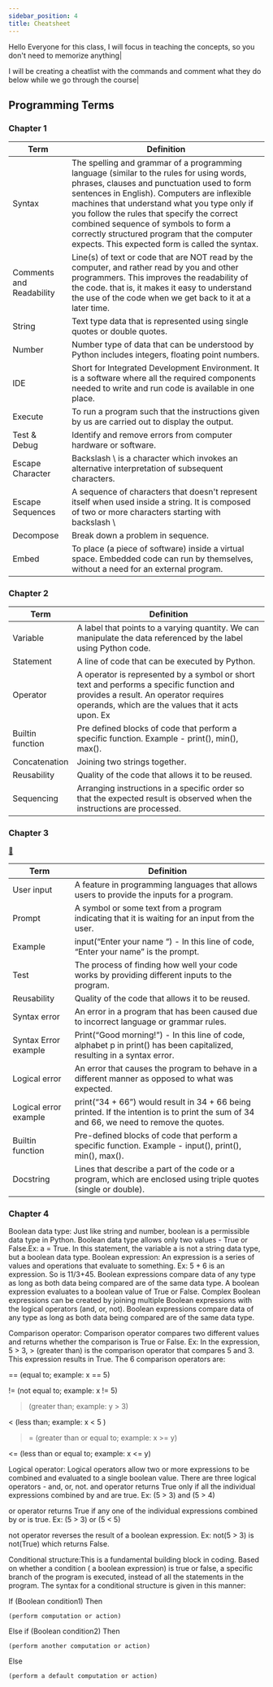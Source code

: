 ```yaml
---
sidebar_position: 4
title: Cheatsheet
---
```


Hello Everyone for this class, I will focus in teaching the concepts, so you don't need to memorize anything| 

I will be creating a cheatlist with the commands and comment what they do below while we go through the course|

## Programming Terms

### Chapter 1

| Term                     | Definition                                                                                                                                                                                                                                                                                                                                                                                                                   |
| ------------------------ | ---------------------------------------------------------------------------------------------------------------------------------------------------------------------------------------------------------------------------------------------------------------------------------------------------------------------------------------------------------------------------------------------------------------------------- |
| Syntax                   | The spelling and grammar of a programming language (similar to the rules for using words, phrases, clauses and punctuation used to form sentences in English). Computers are inflexible machines that understand what you type only if you follow the rules that specify the correct combined sequence of symbols to form a correctly structured program that the computer expects. This expected form is called the syntax. |
| Comments and Readability | Line(s) of text or code that are NOT read by the computer, and rather read by you and other programmers. This improves the readability of the code. that is, it makes it easy to understand the use of the code when we get back to it at a later time.                                                                                                                                                                      |
| String                   | Text type data that is represented using single quotes or double quotes.                                                                                                                                                                                                                                                                                                                                                     |
| Number                   | Number type of data that can be understood by Python includes integers, floating point numbers.                                                                                                                                                                                                                                                                                                                              |
| IDE                      | Short for Integrated Development Environment. It is a software where all the required components needed to write and run code is available in one place.                                                                                                                                                                                                                                                                     |
| Execute                  | To run a program such that the instructions given by us are carried out to display the output.                                                                                                                                                                                                                                                                                                                               |
| Test & Debug             | Identify and remove errors from computer hardware or software.                                                                                                                                                                                                                                                                                                                                                               |
| Escape Character         | Backslash \ is a character which invokes an alternative interpretation of subsequent characters.                                                                                                                                                                                                                                                                                                                             |
| Escape Sequences         | A sequence of characters that doesn't represent itself when used inside a string. It is composed of two or more characters starting with backslash \                                                                                                                                                                                                                                                                         |
| Decompose                | Break down a problem in sequence.                                                                                                                                                                                                                                                                                                                                                                                            |
| Embed                    | To place (a piece of software) inside a virtual space. Embedded code can run by themselves, without a need for an external program.                                                                                                                                                                                                                                                                                          |

### Chapter 2

| Term             | Definition                                                                                                                                                                            |
| ---------------- | ------------------------------------------------------------------------------------------------------------------------------------------------------------------------------------- |
| Variable         | A label that points to a varying quantity. We can manipulate the data referenced by the label using Python code.                                                                      |
| Statement        | A line of code that can be executed by Python.                                                                                                                                        |
| Operator         | A operator is represented by a symbol or short text and performs a specific function and provides a result. An operator requires operands, which are the values that it acts upon. Ex | In the expression 5 + 4, 5 and 4 are the operands and + is the operator. |
| Builtin function | Pre defined blocks of code that perform a specific function. Example - print(), min(), max().                                                                                         |
| Concatenation    | Joining two strings together.                                                                                                                                                         |
| Reusability      | Quality of the code that allows it to be reused.                                                                                                                                      |
| Sequencing       | Arranging instructions in a specific order so that the expected result is observed when the instructions are processed.                                                               |


### Chapter 3

[👀](https://learn2codelive.com/courses/4/pages/lesson-3-essential-vocabulary?module_item_id=690)

| Term                  | Definition                                                                                                                               |
| --------------------- | ---------------------------------------------------------------------------------------------------------------------------------------- |
| User input            | A feature in programming languages that allows users to provide the inputs for a program.                                                |
| Prompt                | A symbol or some text from a program indicating that it is waiting for an input from the user.                                           |
| Example               | input(“Enter your name “) - In this line of code, “Enter your name” is the prompt.                                                       |
| Test                  | The process of finding how well your code works by providing different inputs to the program.                                            |
| Reusability           | Quality of the code that allows it to be reused.                                                                                         |
| Syntax error          | An error in a program that has been caused due to incorrect language or grammar rules.                                                   |
| Syntax Error example  | Print(“Good morning!”) - In this line of code, alphabet p in print() has been capitalized, resulting in a syntax error.                  |
| Logical error         | An error that causes the program to behave in a different manner as opposed to what was expected.                                        |
| Logical error example | print(“34 + 66”) would result in 34 + 66 being printed. If the intention is to print the sum of 34 and 66, we need to remove the quotes. |
| Builtin function      | Pre-defined blocks of code that perform a specific function. Example - input(), print(), min(), max().                                   |
| Docstring             | Lines that describe a part of the code or a program, which are enclosed using triple quotes (single or double).                          |


### Chapter 4
Boolean data type: Just like string and number, boolean is a permissible data type in Python. Boolean data type allows only two values - True or False.Ex: a = True. In this statement, the variable a is not a string data type, but a boolean data type. 
Boolean expression:  An expression is a series of values and operations that evaluate to something. Ex: 5 + 6 is an expression. So is 11/3+45. Boolean expressions compare data of any type as long as both data being compared are of the same data type. A boolean expression evaluates to a boolean value of True or False.
Complex Boolean expressions can be created by joining multiple Boolean expressions with the logical operators (and, or, not). Boolean expressions compare data of any type as long as both data being compared are of the same data type.

Comparison operator: Comparison operator compares two different values and returns whether the comparison is True or False. Ex: In the expression, 5 > 3, > (greater than) is the comparison operator that compares 5 and 3. This expression results in True.
The 6 comparison operators are:

== (equal to; example: x == 5)

!= (not equal to; example: x != 5)

> (greater than; example: y > 3)

< (less than; example: x <  5 )

>= (greater than or equal to; example: x >= y) 

<= (less than or equal to; example: x <= y)

Logical operator: Logical operators allow two or more expressions to be combined and evaluated to a single boolean value. There are three logical operators - and, or, not.
and operator returns True only if all the individual expressions combined by and are true. Ex: (5 > 3) and (5 > 4)

or operator returns True if any one of the individual expressions combined by or is true. Ex: (5 > 3) or (5 < 5)

not operator reverses the result of a boolean expression. Ex: not(5 > 3) is not(True) which returns False.

Conditional structure:This is a fundamental building block in coding. Based on whether a condition ( a boolean expression) is true or false, a specific branch of the program is executed, instead of all the statements in the program.
The syntax for a conditional structure is given in this manner:

If (Boolean condition1) Then

    (perform computation or action)

Else if (Boolean condition2) Then

    (perform another computation or action)

Else

    (perform a default computation or action)